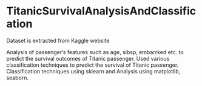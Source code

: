# TitanicSurvivalAnalysisAndClassification

Dataset is extracted from Kaggle website </br>

Analysis of passenger’s features such as age, sibsp, embarrked etc. to predict the survival outcomes of Titanic passenger. 
Used various classification techniques to predict the survival of Titanic passenger. </br>
Classification techniques using sklearn and Analysis using matplotlib, seaborn.
